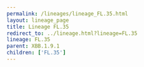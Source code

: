 ```yaml
---
permalink: /lineages/lineage_FL.35.html
layout: lineage_page
title: Lineage FL.35
redirect_to: ../lineage.html?lineage=FL.35
lineage: FL.35
parent: XBB.1.9.1
children: ['FL.35']
---
```

